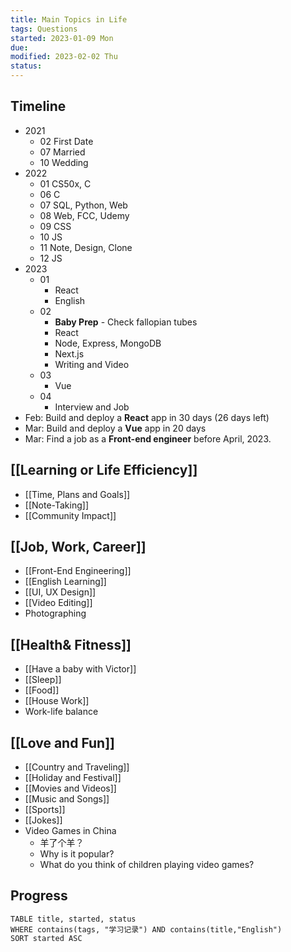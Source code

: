 ```yaml
---
title: Main Topics in Life
tags: Questions    
started: 2023-01-09 Mon
due: 
modified: 2023-02-02 Thu
status: 
---
```

## Timeline
- 2021
	- 02 First Date
	- 07 Married 
	- 10 Wedding
- 2022
	- 01 CS50x, C
	- 06 C
	- 07 SQL, Python, Web
	- 08 Web, FCC, Udemy
	- 09 CSS
	- 10 JS
	- 11 Note, Design, Clone
	- 12 JS
- 2023
	- 01 
		- React
		- English
	- 02 
		- **Baby Prep** - Check fallopian tubes
		- React
		- Node, Express, MongoDB
		- Next.js
		- Writing and Video
	- 03 
		- Vue
	- 04 
		- Interview and Job
- Feb: Build and deploy a **React** app in 30 days (26 days left)
- Mar: Build and deploy a **Vue** app in 20 days
- Mar: Find a job as a **Front-end engineer** before April, 2023.
## [[Learning or Life Efficiency]]
- [[Time, Plans and Goals]]
- [[Note-Taking]]
- [[Community Impact]]
## [[Job, Work, Career]]
- [[Front-End Engineering]]
- [[English Learning]]
- [[UI, UX Design]]
- [[Video Editing]]
- Photographing
## [[Health& Fitness]]
- [[Have a baby with Victor]]
- [[Sleep]]
- [[Food]]
- [[House Work]]
- Work-life balance
## [[Love and Fun]]
- [[Country and Traveling]]
- [[Holiday and Festival]]
- [[Movies and Videos]]
- [[Music and Songs]]
- [[Sports]]
- [[Jokes]]
- Video Games in China
	- 羊了个羊？
	- Why is it popular?
	- What do you think of children playing video games?

## Progress

```dataview
TABLE title, started, status
WHERE contains(tags, "学习记录") AND contains(title,"English")
SORT started ASC
```
